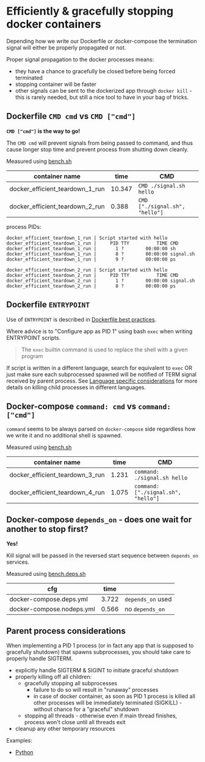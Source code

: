 # Efficiently &amp; gracefully stopping docker containers

Depending how we write our Dockerfile or docker-compose the termination signal will either be properly propagated or not.

Proper signal propagation to the docker processes means:

- they have a chance to gracefully be closed before being forced terminated
- stopping container will be faster
- other signals can be sent to the dockerized app through `docker kill` - this is rarely needed, but still a nice tool to have in your bag of tricks.

## Dockerfile `CMD cmd` vs `CMD ["cmd"]`

**`CMD ["cmd"]` is the way to go!**

The `CMD cmd` will prevent signals from being passed to command, and thus cause longer stop time and prevent process from shutting down cleanly.

Measured using [bench.sh](./test_docker/bench.sh)

| container name                  | time   | CMD                            |
| ------------------------------- | ------ | ------------------------------ |
| docker_efficient_teardown_1_run | 10.347 | `CMD ./signal.sh hello`        |
| docker_efficient_teardown_2_run | 0.388  | `CMD ["./signal.sh", "hello"]` |

process PIDs:

```
docker_efficient_teardown_1_run | Script started with hello
docker_efficient_teardown_1_run |     PID TTY          TIME CMD
docker_efficient_teardown_1_run |       1 ?        00:00:00 sh
docker_efficient_teardown_1_run |       8 ?        00:00:00 signal.sh
docker_efficient_teardown_1_run |       9 ?        00:00:00 ps

docker_efficient_teardown_2_run | Script started with hello
docker_efficient_teardown_2_run |     PID TTY          TIME CMD
docker_efficient_teardown_2_run |       1 ?        00:00:00 signal.sh
docker_efficient_teardown_2_run |       8 ?        00:00:00 ps
```

## Dockerfile `ENTRYPOINT`

Use of `ENTRYPOINT` is described in [Dockerfile best practices](https://docs.docker.com/develop/develop-images/dockerfile_best-practices/#entrypoint).

Where advice is to "Configure app as PID 1" using bash `exec` when writing ENTRYPOINT scripts.

> The `exec` builtin command is used to replace the shell with a given program

If script is written in a different language, search for equivalent to `exec` OR just make sure each subprocessed spawned will be notified of TERM signal received by parent process.
See [Language specific considerations](#Language-specific-considerations) for more details on killing child processes in different languages.

## Docker-compose `command: cmd` vs `command: ["cmd"]`

`command` seems to be always parsed on `docker-compose` side regardless how we write it and no additional shell is spawned.

Measured using [bench.sh](./test_docker/bench.sh)

| container name                  | time  | CMD                                 |
| ------------------------------- | ----- | ----------------------------------- |
| docker_efficient_teardown_3_run | 1.231 | `command: ./signal.sh hello`        |
| docker_efficient_teardown_4_run | 1.075 | `command: ["./signal.sh", "hello"]` |

## Docker-compose `depends_on` - does one wait for another to stop first?

**Yes!**

Kill signal will be passed in the reversed start sequence between `depends_on` services.

Measured using [bench.deps.sh](./test_docker/bench.deps.sh)

| cfg                       | time  |                   |
| ------------------------- | ----- | ----------------- |
| docker-compose.deps.yml   | 3.722 | `depends_on` used |
| docker-compose.nodeps.yml | 0.566 | no `depends_on`   |

## Parent process considerations

When implementing a PID 1 process (or in fact any app that is supposed to gracefully shutdown) that spawns subprocesses, you should take care to properly handle SIGTERM.

- explicitly handle SIGTERM & SIGINT to initiate graceful shutdown
- properly killing off all children:
  - gracefully stopping all subprocesses
    - failure to do so will result in "runaway" processes
    - in case of docker container, as soon as PID 1 process is killed all other processes will be immediately terminated (SIGKILL) - without chance for a "graceful" shutdown
  - stopping all threads - otherwise even if main thread finishes, process won't close until all threads exit
- cleanup any other temporary resources

Examples:

- [Python](./test_python/README.md)
